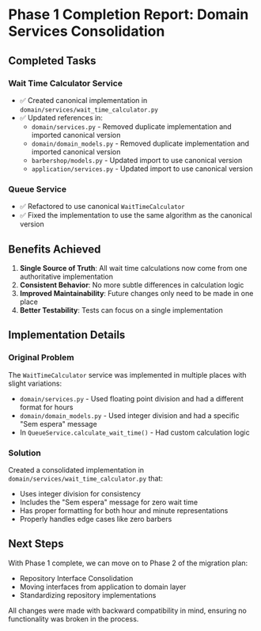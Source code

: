 # Phase 1 Completion Report: Domain Services Consolidation

## Completed Tasks

### Wait Time Calculator Service
- ✅ Created canonical implementation in `domain/services/wait_time_calculator.py`
- ✅ Updated references in:
  - `domain/services.py` - Removed duplicate implementation and imported canonical version
  - `domain/domain_models.py` - Removed duplicate implementation and imported canonical version
  - `barbershop/models.py` - Updated import to use canonical version
  - `application/services.py` - Updated import to use canonical version

### Queue Service
- ✅ Refactored to use canonical `WaitTimeCalculator`
- ✅ Fixed the implementation to use the same algorithm as the canonical version

## Benefits Achieved

1. **Single Source of Truth**: All wait time calculations now come from one authoritative implementation
2. **Consistent Behavior**: No more subtle differences in calculation logic
3. **Improved Maintainability**: Future changes only need to be made in one place
4. **Better Testability**: Tests can focus on a single implementation

## Implementation Details

### Original Problem
The `WaitTimeCalculator` service was implemented in multiple places with slight variations:
- `domain/services.py` - Used floating point division and had a different format for hours
- `domain/domain_models.py` - Used integer division and had a specific "Sem espera" message
- In `QueueService.calculate_wait_time()` - Had custom calculation logic

### Solution
Created a consolidated implementation in `domain/services/wait_time_calculator.py` that:
- Uses integer division for consistency
- Includes the "Sem espera" message for zero wait time
- Has proper formatting for both hour and minute representations
- Properly handles edge cases like zero barbers

## Next Steps

With Phase 1 complete, we can move on to Phase 2 of the migration plan:
- Repository Interface Consolidation
- Moving interfaces from application to domain layer
- Standardizing repository implementations

All changes were made with backward compatibility in mind, ensuring no functionality was broken in the process. 